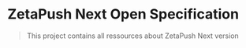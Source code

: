 # ZetaPush Next Open Specification

> This project contains all ressources about ZetaPush Next version